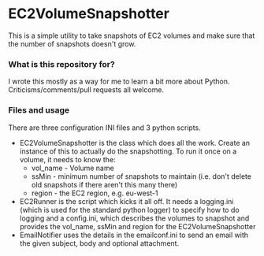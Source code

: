 # EC2VolumeSnapshotter #

This is a simple utility to take snapshots of EC2 volumes and make sure that the number of snapshots doesn't grow.

### What is this repository for? ###

I wrote this mostly as a way for me to learn a bit more about Python. Criticisms/comments/pull requests all welcome.


### Files and usage ###
There are three configuration INI files and 3 python scripts.

* EC2VolumeSnapshotter is the class which does all the work. Create an instance of this to actually do the snapshotting.
To run it once on a volume, it needs to know the:
    * vol_name - Volume name
    * ssMin    - minimum number of snapshots to maintain (i.e. don't delete old snapshots if there aren't this many there)
    * region - the EC2 region, e.g. eu-west-1
* EC2Runner is the script which kicks it all off. It needs a logging.ini (which is used for the standard python logger) to specify how to do logging and a config.ini, which describes the volumes to snapshot and provides the vol_name, ssMin and region for the EC2VolumeSnapshotter
* EmailNotifier uses the details in the emailconf.ini to send an email with the given subject, body and optional attachment.